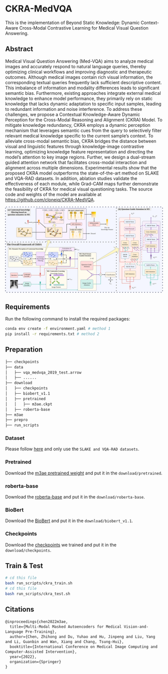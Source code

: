 # CKRA-MedVQA

This is the implementation of Beyond Static Knowledge: Dynamic Context-Aware Cross-Modal Contrastive Learning for Medical Visual Question Answering.

## Abstract
Medical Visual Question Answering (Med-VQA) aims to analyze medical images and accurately respond to natural language queries, thereby optimizing clinical workflows and improving diagnostic and therapeutic outcomes. Although medical images contain rich visual information, the corresponding textual queries frequently lack sufficient descriptive content. This imbalance of information and modality differences leads to significant semantic bias. Furthermore, existing approaches integrate external medical knowledge to enhance model performance, they primarily rely on static knowledge that lacks dynamic adaptation to specific input samples, leading to redundant information and noise interference. To address these challenges, we propose a Contextual Knowledge-Aware Dynamic Perception for the Cross-Modal Reasoning and Alignment (CKRA) Model. To mitigate knowledge redundancy, CKRA employs a dynamic perception mechanism that leverages semantic cues from the query to selectively filter relevant medical knowledge specific to the current sample’s context. To alleviate cross-modal semantic bias, CKRA bridges the distance between visual and linguistic features through knowledge-image contrastive learning, optimizing knowledge feature representation and directing the model’s attention to key image regions. Further, we design a dual-stream guided attention network that facilitates cross-modal interaction and alignment across multiple dimensions. Experimental results show that the proposed CKRA model outperforms the state-of-the-art method on SLAKE and VQA-RAD datasets. In addition, ablation studies validate the effectiveness of each module, while Grad-CAM maps further demonstrate the feasibility of CKRA for medical visual questioning tasks. The source code and weights of the model are available at https://github.com/cloneiq/CKRA-MedVQA.

![Overall_framework](Overall_framework.svg)

## Requirements
Run the following command to install the required packages:
```bash
conda env create -f environment.yaml # method 1
pip install -r requirements.txt # method 2
```

## Preparation

```bash
├── checkpoints
├── data
│   ├── vqa_medvqa_2019_test.arrow
│   ├── ......
├── download
│   ├── checkpoints
│   ├── biobert_v1.1
│   ├── pretrained
│   │   ├── m3ae.ckpt
│   ├── roberta-base
├── m3ae
├── prepro
├── run_scripts
```

### Dataset

Please follow [here](https://github.com/zhjohnchan/M3AE?tab=readme-ov-file#1-dataset-preparation-1) and only use the `SLAKE and VQA-RAD datasets`.

### Pretrained

Download the [m3ae pretrained weight](https://drive.google.com/drive/folders/1b3_kiSHH8khOQaa7pPiX_ZQnUIBxeWWn) and put it in the `download/pretrained`.

### roberta-base

Download the [roberta-base](https://drive.google.com/drive/folders/1ouRx5ZAi98LuS6QyT3hHim9Uh7R1YY1H) and put it in the `download/roberta-base`.

### BioBert

Download the [BioBert](https://huggingface.co/dmis-lab/biobert-v1.1/tree/main) and put it in the `download/biobert_v1.1`.

### Checkpoints

Download the [checkpoints](https://1drv.ms/f/c/0ef3f7692d30fc19/En6cIAzp7r1Iseb-3y1vyw8BF-_NjnusZUB-Dp2nYI3ZGA?e=DbGU3Y) we trained and put it in the `download/checkpoints`.


## Train & Test

```bash
# cd this file 
bash run_scripts/ckra_train.sh
# cd this file
bash run_scripts/ckra_test.sh
```

## Citations
```angular2
@inproceedings{chen2022m3ae,
  title={Multi-Modal Masked Autoencoders for Medical Vision-and-Language Pre-Training},
  author={Chen, Zhihong and Du, Yuhao and Hu, Jinpeng and Liu, Yang and Li, Guanbin and Wan, Xiang and Chang, Tsung-Hui},
  booktitle={International Conference on Medical Image Computing and Computer-Assisted Intervention},
  year={2022},
  organization={Springer}
}
```
